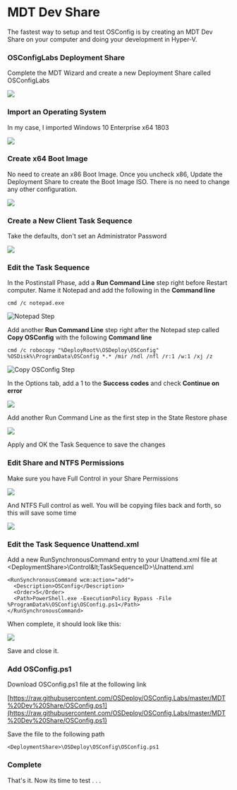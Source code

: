 # MDT Dev Share

The fastest way to setup and test OSConfig is by creating an MDT Dev Share on your computer and doing your development in Hyper-V.

### OSConfigLabs Deployment Share

Complete the MDT Wizard and create a new Deployment Share called OSConfigLabs

![](../../../.gitbook/assets/2018-08-06_22-56-12.png)

### Import an Operating System

In my case, I imported Windows 10 Enterprise x64 1803

![](../../../.gitbook/assets/2018-08-06_23-00-23.png)

### Create x64 Boot Image

No need to create an x86 Boot Image.  Once you uncheck x86, Update the Deployment Share to create the Boot Image ISO.  There is no need to change any other configuration.

![](../../../.gitbook/assets/2018-08-06_23-01-42.png)

### Create a New Client Task Sequence

Take the defaults, don't set an Administrator Password

![](../../../.gitbook/assets/2018-08-07_0-11-44.png)

### Edit the Task Sequence

In the Postinstall Phase, add a **Run Command Line** step right before Restart computer.  Name it Notepad and add the following in the **Command line**

```text
cmd /c notepad.exe
```

![Notepad Step](../../../.gitbook/assets/2018-08-06_23-47-23.png)

Add another **Run Command Line** step right after the Notepad step called **Copy OSConfig** with the following **Command line**

```text
cmd /c robocopy "%DeployRoot%\OSDeploy\OSConfig" %OSDisk%\ProgramData\OSConfig *.* /mir /ndl /nfl /r:1 /w:1 /xj /z
```

![Copy OSConfig Step](../../../.gitbook/assets/2018-08-07_0-07-31.png)

In the Options tab, add a 1 to the **Success codes** and check **Continue on error**

![](../../../.gitbook/assets/2018-08-07_0-09-29.png)

Add another Run Command Line as the first step in the State Restore phase

![](../../../.gitbook/assets/2018-08-07_0-13-21.png)

Apply and OK the Task Sequence to save the changes

### Edit Share and NTFS Permissions

Make sure you have Full Control in your Share Permissions

![](../../../.gitbook/assets/2018-08-07_0-22-54.png)

And NTFS Full control as well.  You will be copying files back and forth, so this will save some time

![](../../../.gitbook/assets/2018-08-07_0-24-49.png)

### Edit the Task Sequence Unattend.xml

Add a new RunSynchronousCommand entry to your Unattend.xml file at &lt;DeploymentShare&gt;\Control\&lt;TaskSequenceID&gt;\Unattend.xml

```text
<RunSynchronousCommand wcm:action="add">
  <Description>OSConfig</Description>
  <Order>5</Order>
  <Path>PowerShell.exe -ExecutionPolicy Bypass -File %ProgramData%\OSConfig\OSConfig.ps1</Path>
</RunSynchronousCommand>
```

When complete, it should look like this:

![](../../../.gitbook/assets/2018-08-07_0-27-35.png)

Save and close it.

### Add OSConfig.ps1

Download OSConfig.ps1 file at the following link

[https://raw.githubusercontent.com/OSDeploy/OSConfig.Labs/master/MDT%20Dev%20Share/OSConfig.ps1](https://raw.githubusercontent.com/OSDeploy/OSConfig.Labs/master/MDT%20Dev%20Share/OSConfig.ps1)

Save the file to the following path

```text
<DeploymentShare>\OSDeploy\OSConfig\OSConfig.ps1
```

### Complete

That's it.  Now its time to test . . . 





